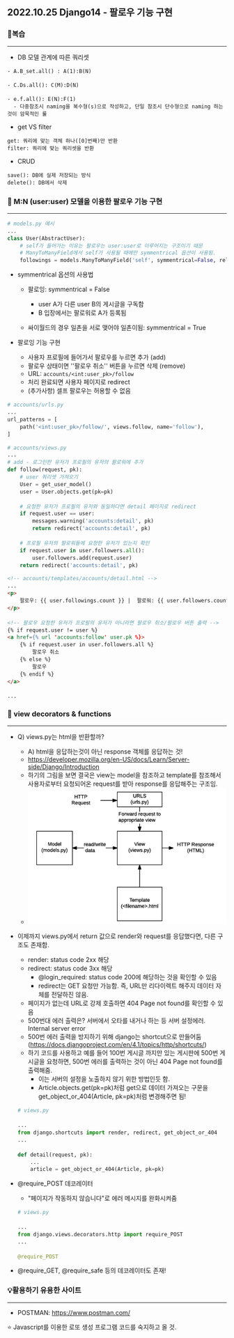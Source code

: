 ## 2022.10.25 Django14 - 팔로우 기능 구현



### 📌복습

---

- DB 모델 관계에 따른 쿼리셋

```text
- A.B_set.all() : A(1):B(N)

- C.Ds.all(): C(M):D(N)

- e.f.all(): E(N):F(1)
  - 다중참조시 naming을 복수형(s)으로 작성하고, 단일 참조시 단수형으로 naming 하는 것이 암묵적인 룰
```



- get VS filter

```text
get: 쿼리에 맞는 객체 하나([0]번째)만 반환
filter: 쿼리에 맞는 쿼리셋을 반환
```



- CRUD

```text
save(): DB에 실제 저장되는 방식
delete(): DB에서 삭제
```





### 📌 M:N (user:user) 모델을 이용한 팔로우 기능 구현

---

```python
# models.py 예시
...
class User(AbstractUser):
    # self가 들어가는 이유는 팔로우는 user:user로 이루어지는 구조이기 때문
    # ManyToManyField에서 self가 사용될 때에만 symmentrical 옵션이 사용됨.
    followings = models.ManyToManyField('self', symmentrical=False, related_name='followers')
```



- symmentrical 옵션의 사용법

  - 팔로잉: symmentrical = False
    - user A가 다른 user B의 게시글을 구독함
    - B 입장에서는 팔로워로 A가 등록됨

  - 싸이월드의 경우 일촌을 서로 맺어야 일촌이됨: symmentrical = True

- 팔로잉 기능 구현

  - 사용자 프로필에 들어가서 팔로우를 누르면 추가 (add)
  - 팔로우 상태이면 ''팔로우 취소'' 버튼을 누르면 삭제 (remove)
  - URL: `accounts/<int:user_pk>/follow`
  - 처리 완료되면 사용자 페이지로 redirect
  - (추가사항) 셀프 팔로우는 허용할 수 없음

```python
# accounts/urls.py
...
url_patterns = [
    path('<int:user_pk>/follow/', views.follow, name='follow'),
]
```



```python
# accounts/views.py
...
# add - 로그인한 유저가 프로필의 유저의 팔로워에 추가
def follow(request, pk):
    # user 쿼리셋 가져오기
    User = get_user_model()
    user = User.objects.get(pk=pk)
    
    # 요청한 유저가 프로필의 유저와 동일하다면 detail 페이지로 redirect
    if request.user == user:
        messages.warning('accounts:detail', pk)
        return redirect('accounts:detail', pk)
    
    # 프로필 유저의 팔로워들에 요청한 유저가 있는지 확인 
    if request.user in user.followers.all():
        user.followers.add(request.user)
    return redirect('accounts:detail', pk)
```



```html
<!-- accounts/templates/accounts/detail.html -->
...
<p>
    팔로우: {{ user.followings.count }} |  팔로워: {{ user.followers.count }}
</p>

<!-- 팔로우 요청한 유저가 프로필의 유저가 아니라면 팔로우 취소/팔로우 버튼 출력 -->
{% if request.user != user %}
<a href={% url 'accounts:follow' user.pk %}>
    {% if request.user in user.followers.all %}
    	팔로우 취소
    {% else %}
    	팔로우
    {% endif %}
</a>

...
```





### 📌 view decorators & functions

---

- Q) views.py는 html을 반환할까?
  - A) html을 응답하는것이 아닌 response 객체를 응답하는 것!
  - https://developer.mozilla.org/en-US/docs/Learn/Server-side/Django/Introduction
  - 하기의 그림을 보면 결국은 view는 model을 참조하고 template를 참조해서 사용자로부터 요청되어온 request를 받아 response를 응답해주는 구조임. 
  - ![image-20221104005512641](20221025_Django14.assets/image-20221104005512641.png)



- 이제까지 views.py에서 return 값으로 render와 request를 응답했다면, 다른 구조도 존재함.

  - render: status code 2xx 해당
  - redirect: status code 3xx 해당
    - @login_required: status code 200에 해당하는 것을 확인할 수 있음
    - redirect는 GET 요청만 가능함. 즉, URL만 리다이렉트 해주지 데이터 자체를 전달하진 않음.
  - 페이지가 없는데 URL로 강제 호출하면 404 Page not found를 확인할 수 있음
  - 500번대 에러 출력은? 서버에서 오타를 내거나 하는 등 서버 설정에러. Internal server error
  - 500번 에러 출력을 방지하기 위해 django는 shortcut으로 만들어둠
    (https://docs.djangoproject.com/en/4.1/topics/http/shortcuts/)
  - 하기 코드를 사용하고 예를 들어 100번 게시글 까지만 있는 게시판에 500번 게시글을 요청하면,
    500번 에러를 출력하는 것이 아닌 404 Page not found를 출력해줌.
    - 이는 서버의 설정을 노출하지 않기 위한 방법인듯 함.
    - Article.objects.get(pk=pk)처럼 get으로 데이터 가져오는 구문을 get_object_or_404(Article, pk=pk)처럼 변경해주면 됨!

  ```python
  # views.py
  
  ...
  from django.shortcuts import render, redirect, get_object_or_404
  ...
  
  def detail(request, pk):
      ...
      article = get_object_or_404(Article, pk=pk)
  ```

  



- @require_POST 데코레이터

  - "페이지가 작동하지 않습니다"로 에러 메시지를 완화시켜줌

  ```python
  # views.py
  
  ...
  from django.views.decorators.http import require_POST
  ...
  
  @require_POST
  ```

- @require_GET, @require_safe 등의 데코레이터도 존재!



### 💡활용하기 유용한 사이트

---

- POSTMAN: https://www.postman.com/



⭐ Javascript를 이용한 로또 생성 프로그램 코드를 숙지하고 올 것.
